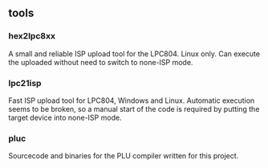 ## tools

### hex2lpc8xx

A small and reliable ISP upload tool for the LPC804. Linux only. Can execute the uploaded without need to switch to none-ISP mode.

### lpc21isp

Fast ISP upload tool for LPC804, Windows and Linux. Automatic execution seems to be broken, so a manual 
start of the code is required by putting the target device into none-ISP mode.

### pluc

Sourcecode and binaries for the PLU compiler written for this project.
